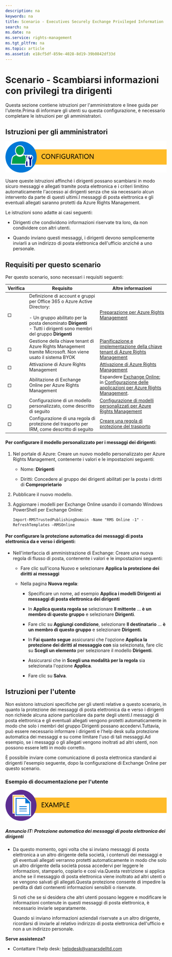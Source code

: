 ```yaml
---
description: na
keywords: na
title: Scenario - Executives Securely Exchange Privileged Information
search: na
ms.date: na
ms.service: rights-management
ms.tgt_pltfrm: na
ms.topic: article
ms.assetid: e18cf5df-859e-4028-8d19-39b0842df33d
---
```

# Scenario - Scambiarsi informazioni con privilegi tra dirigenti
Questa sezione contiene istruzioni per l'amministratore e linee guida per l'utente.Prima di informare gli utenti su questa configurazione, è necessario completare le istruzioni per gli amministratori.

## Istruzioni per gli amministratori
![](../Image/AzRMS_AdminBanner.png)

Usare queste istruzioni affinché i dirigenti possano scambiarsi in modo sicuro messaggi e allegati tramite posta elettronica e i criteri limitino automaticamente l'accesso ai dirigenti senza che sia necessario alcun intervento da parte di questi ultimi.I messaggi di posta elettronica e gli eventuali allegati saranno protetti da Azure Rights Management.

Le istruzioni sono adatte ai casi seguenti:

-   Dirigenti che condividono informazioni riservate tra loro, da non condividere con altri utenti.

-   Quando inviano questi messaggi, i dirigenti devono semplicemente inviarli a un indirizzo di posta elettronica dell'ufficio anziché a uno personale.

## Requisiti per questo scenario
Per questo scenario, sono necessari i requisiti seguenti:

|Verifica|Requisito|Altre informazioni|
|------------|-------------|----------------------|
|![](../Image/4d269a30-a873-45c5-87de-30ee6558e7b0.gif)|Definizione di account e gruppi per Office 365 o Azure Active Directory:<br /><br />-   Un gruppo abilitato per la posta denominato **Dirigenti**<br />-   Tutti i dirigenti sono membri del gruppo **Dirigenti**|[Preparazione per Azure Rights Management](https://technet.microsoft.com/library/jj585029.aspx)|
|![](../Image/4d269a30-a873-45c5-87de-30ee6558e7b0.gif)|Gestione della chiave tenant di Azure Rights Management tramite Microsoft. Non viene usato il sistema BYOK|[Pianificazione e implementazione della chiave tenant di Azure Rights Management](https://technet.microsoft.com/library/dn440580.aspx)|
|![](../Image/4d269a30-a873-45c5-87de-30ee6558e7b0.gif)|Attivazione di Azure Rights Management|[Attivazione di Azure Rights Management](https://technet.microsoft.com/library/jj658941.aspx)|
|![](../Image/4d269a30-a873-45c5-87de-30ee6558e7b0.gif)|Abilitazione di Exchange Online per Azure Rights Management|Espandere [Exchange Online:](https://technet.microsoft.com/library/jj585031.aspx) in [Configurazione delle applicazioni per Azure Rights Management](https://technet.microsoft.com/library/jj585031.aspx).|
|![](../Image/4d269a30-a873-45c5-87de-30ee6558e7b0.gif)|Configurazione di un modello personalizzato, come descritto di seguito|[Configurazione di modelli personalizzati per Azure Rights Management](https://technet.microsoft.com/library/dn642472.aspx)|
|![](../Image/4d269a30-a873-45c5-87de-30ee6558e7b0.gif)|Configurazione di una regola di protezione del trasporto per IRM, come descritto di seguito|[Creare una regola di protezione del trasporto](https://technet.microsoft.com/library/dd302432.aspx)|

#### Per configurare il modello personalizzato per i messaggi dei dirigenti:

1.  Nel portale di Azure: Creare un nuovo modello personalizzato per Azure Rights Management, contenente i valori e le impostazioni seguenti:

    -   Nome: **Dirigenti**

    -   Diritti:  Concedere al gruppo dei dirigenti abilitati per la posta i diritti di **Comproprietario**

2.  Pubblicare il nuovo modello.

3.  Aggiornare i modelli per Exchange Online usando il comando Windows PowerShell per Exchange Online:

    ```
    Import-RMSTrustedPublishingDomain -Name "RMS Online -1" -RefreshTemplates –RMSOnline
    ```

#### Per configurare la protezione automatica dei messaggi di posta elettronica da e verso i dirigenti:

-   Nell'interfaccia di amministrazione di Exchange: Creare una nuova regola di flusso di posta, contenente i valori e le impostazioni seguenti:

    -   Fare clic sull'icona Nuovo e selezionare **Applica la protezione dei diritti ai messaggi**

    -   Nella pagina **Nuova regola**:

        -   Specificare un nome, ad esempio **Applica i modelli Dirigenti ai messaggi di posta elettronica dei dirigenti**

        -   In **Applica questa regola se** selezionare **Il mittente** ... **è un membro di questo gruppo** e selezionare **Dirigenti**.

        -   Fare clic su **Aggiungi condizione**, selezionare **Il destinatario** ... **è un membro di questo gruppo** e selezionare **Dirigenti**.

        -   In **Fai quanto segue** assicurarsi che l'opzione **Applica la protezione dei diritti al messaggio con** sia selezionata, fare clic su **Scegli un elemento** per selezionare il modello **Dirigenti**.

        -   Assicurarsi che in **Scegli una modalità per la regola** sia selezionata l'opzione **Applica**.

        -   Fare clic su **Salva**.

## Istruzioni per l'utente
Non esistono istruzioni specifiche per gli utenti relative a questo scenario, in quanto la protezione dei messaggi di posta elettronica da e verso i dirigenti non richiede alcuna azione particolare da parte degli utenti.I messaggi di posta elettronica e gli eventuali allegati vengono protetti automaticamente in modo che solo i membri del gruppo Dirigenti possano accedervi.Tuttavia, può essere necessario informare i dirigenti e l'help desk sulla protezione automatica dei messaggi e su come limitare l'uso di tali messaggi.Ad esempio, se i messaggi o gli allegati vengono inoltrati ad altri utenti, non possono essere letti in modo corretto.

È possibile inviare come comunicazione di posta elettronica standard ai dirigenti l'esempio seguente, dopo la configurazione di Exchange Online per questo scenario.

### Esempio di documentazione per l'utente
![](../Image/AzRMS_ExampleBanner.png)

##### Annuncio IT: Protezione automatica dei messaggi di posta elettronica dei dirigenti

-   Da questo momento, ogni volta che si inviano messaggi di posta elettronica a un altro dirigente della società, i contenuti dei messaggi e gli eventuali allegati verranno protetti automaticamente in modo che solo un altro dirigente della società possa accedervi per leggere le informazioni, stamparlo, copiarlo e così via.Questa restrizione si applica anche se il messaggio di posta elettronica viene inoltrato ad altri utenti o se vengono salvati gli allegati.Questa protezione consente di impedire la perdita di dati contenenti informazioni sensibili o riservate.

    Si noti che se si desidera che altri utenti possano leggere e modificare le informazioni contenute in questi messaggi di posta elettronica, è necessario inviarle separatamente.

    Quando si inviano informazioni aziendali riservate a un altro dirigente, ricordarsi di inviarle al relativo indirizzo di posta elettronica dell'ufficio e non a un indirizzo personale.

**Serve assistenza?**

-   Contattare l'help desk: helpdesk@vanarsdelltd.com

